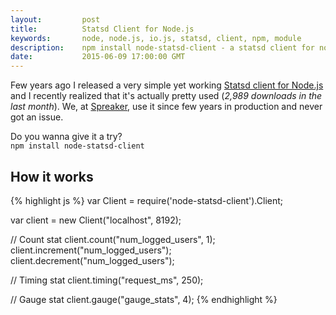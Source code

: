 ```yaml
---
layout:         post
title:          Statsd Client for Node.js
keywords:       node, node.js, io.js, statsd, client, npm, module
description:    npm install node-statsd-client - a statsd client for node.js that does its job
date:           2015-06-09 17:00:00 GMT
---
```


Few years ago I released a very simple yet working [Statsd client for Node.js](https://github.com/spreaker/nodejs-statsd-client) and I recently realized that it's actually pretty used (*2,989 downloads in the last month*). We, at [Spreaker](https://www.spreaker.com), use it since few years in production and never got an issue.

Do you wanna give it a try?<br />
`npm install node-statsd-client`


## How it works

{% highlight js %}
var Client = require('node-statsd-client').Client;

var client = new Client("localhost", 8192);

// Count stat
client.count("num_logged_users", 1);
client.increment("num_logged_users");
client.decrement("num_logged_users");

// Timing stat
client.timing("request_ms", 250);

// Gauge stat
client.gauge("gauge_stats", 4);
{% endhighlight %}
